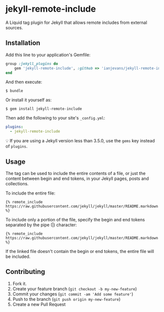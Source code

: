# jekyll-remote-include

A Liquid tag plugin for Jekyll that allows remote includes from external sources.

## Installation

Add this line to your application's Gemfile:
```ruby
group :jekyll_plugins do
    gem 'jekyll-remote-include', :github => 'ianjevans/jekyll-remote-include'
end
```

And then execute:

    $ bundle

Or install it yourself as:

    $ gem install jekyll-remote-include

Then add the following to your site's `_config.yml`:

```yaml
plugins:
  - jekyll-remote-include
```

💡 If you are using a Jekyll version less than 3.5.0, use the `gems` key instead of `plugins`.

## Usage

The tag can be used to include the entire contents of a file, or just the content between begin and end tokens, in your Jekyll pages, posts and collections.

To include the entire file:

```liquid
{% remote_include https://raw.githubusercontent.com/jekyll/jekyll/master/README.markdown %}
```

To include only a portion of the file, specify the begin and end tokens separated by the pipe (|) character:

```liquid
{% remote_include https://raw.githubusercontent.com/jekyll/jekyll/master/README.markdown|begin_token|end_token %}
```

If the linked file doesn't contain the begin or end tokens, the entire file will be included.

## Contributing

1. Fork it.
2. Create your feature branch (`git checkout -b my-new-feature`)
3. Commit your changes (`git commit -am 'Add some feature'`)
4. Push to the branch (`git push origin my-new-feature`)
5. Create a new Pull Request

